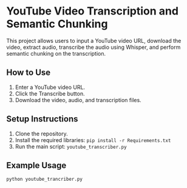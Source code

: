 # YouTube Video Transcription and Semantic Chunking

This project allows users to input a YouTube video URL, download the video, extract audio, transcribe the audio using Whisper, and perform semantic chunking on the transcription.

## How to Use

1. Enter a YouTube video URL.
2. Click the Transcribe button.
3. Download the video, audio, and transcription files.

## Setup Instructions

1. Clone the repository.
2. Install the required libraries: `pip install -r Requirements.txt`
3. Run the main script: `youtube_transcriber.py`

## Example Usage

```python
python youtube_trancriber.py
```

